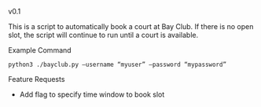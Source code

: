 v0.1

This is a script to automatically book a court at Bay Club. If there is no open slot, the script will continue to run until a court is available.

Example Command

`python3 ./bayclub.py –username “myuser” –password “mypassword”`

Feature Requests
  * Add flag to specify time window to book slot
